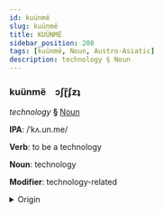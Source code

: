 ```yaml
---
id: kuünmë
slug: kuünmë
title: KUÜNMË
sidebar_position: 208
tags: [kuünmë, Noun, Austro-Asiatic]
description: technology § Noun
---
```


### kuünmë&emsp;<span kind="abugida">ɔʃɽ̃ʄƶʇ</span>

*technology* **§** [Noun](../../tags/Noun)

**IPA**: /ˈkʌ.un.me/

**Verb**: to be a technology

**Noun**: technology

**Modifier**: technology-related

<details>
    <summary>Origin</summary>
    Vietnamese công nghệ [kəwŋ͡m˧˧ ŋe˧˨ʔ]<br/>
    <em>Austro-Asiatic Language Family</em>
</details>